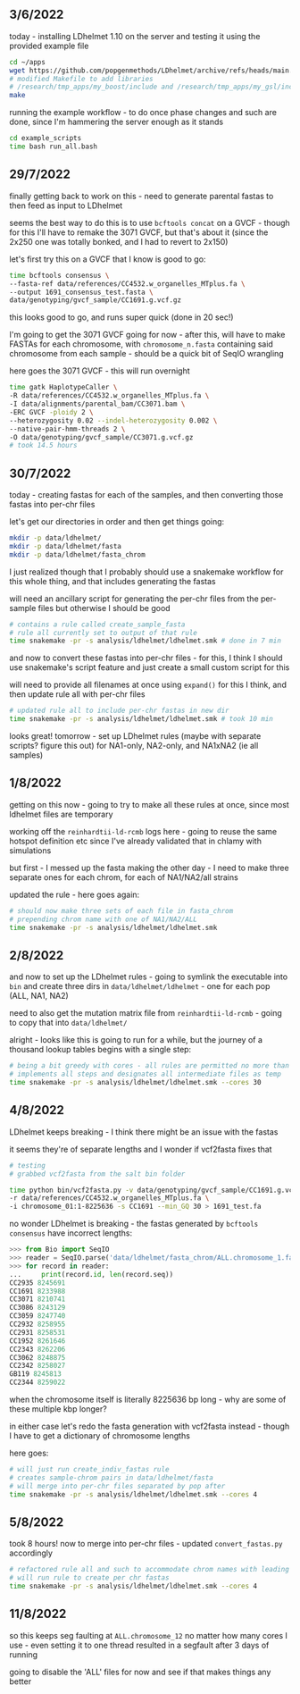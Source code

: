
## 3/6/2022

today - installing LDhelmet 1.10 on the server and testing it using
the provided example file

```bash
cd ~/apps
wget https://github.com/popgenmethods/LDhelmet/archive/refs/heads/main.zip
# modified Makefile to add libraries 
# /research/tmp_apps/my_boost/include and /research/tmp_apps/my_gsl/include
make
```

running the example workflow - to do once phase changes and such are done,
since I'm hammering the server enough as it stands

```bash
cd example_scripts
time bash run_all.bash
```

## 29/7/2022

finally getting back to work on this - need to generate parental fastas
to then feed as input to LDhelmet

seems the best way to do this is to use `bcftools concat` on a GVCF - though
for this I'll have to remake the 3071 GVCF, but that's about it (since the 2x250
one was totally bonked, and I had to revert to 2x150)

let's first try this on a GVCF that I know is good to go:

```bash
time bcftools consensus \
--fasta-ref data/references/CC4532.w_organelles_MTplus.fa \
--output 1691_consensus_test.fasta \
data/genotyping/gvcf_sample/CC1691.g.vcf.gz
```

this looks good to go, and runs super quick (done in 20 sec!) 

I'm going to get the 3071 GVCF going for now - after this, will have to make
FASTAs for each chromosome, with `chromosome_n.fasta` containing said
chromosome from each sample - should be a quick bit of SeqIO wrangling

here goes the 3071 GVCF - this will run overnight

```bash
time gatk HaplotypeCaller \
-R data/references/CC4532.w_organelles_MTplus.fa \
-I data/alignments/parental_bam/CC3071.bam \
-ERC GVCF -ploidy 2 \
--heterozygosity 0.02 --indel-heterozygosity 0.002 \
--native-pair-hmm-threads 2 \
-O data/genotyping/gvcf_sample/CC3071.g.vcf.gz
# took 14.5 hours
```

## 30/7/2022

today - creating fastas for each of the samples,
and then converting those fastas into per-chr
files

let's get our directories in order and then get things going:

```bash
mkdir -p data/ldhelmet/
mkdir -p data/ldhelmet/fasta
mkdir -p data/ldhelmet/fasta_chrom
```

I just realized though that I probably should
use a snakemake workflow for this whole thing,
and that includes generating the fastas

will need an ancillary script for generating the per-chr
files from the per-sample files but otherwise I should be good

```bash
# contains a rule called create_sample_fasta
# rule all currently set to output of that rule
time snakemake -pr -s analysis/ldhelmet/ldhelmet.smk # done in 7 min
```

and now to convert these fastas into per-chr files -
for this, I think I should use snakemake's script feature
and just create a small custom script for this

will need to provide all filenames at once using `expand()`
for this I think, and then update rule all with per-chr files

```bash
# updated rule all to include per-chr fastas in new dir
time snakemake -pr -s analysis/ldhelmet/ldhelmet.smk # took 10 min
```

looks great! tomorrow - set up LDhelmet rules (maybe with separate scripts?
figure this out) for NA1-only, NA2-only, and NA1xNA2 (ie all samples)

## 1/8/2022

getting on this now - going to try to make all these rules at once, since
most ldhelmet files are temporary

working off the `reinhardtii-ld-rcmb` logs here - going to reuse the same
hotspot definition etc since I've already validated that in chlamy with simulations

but first - I messed up the fasta making the other day - I need to make
three separate ones for each chrom, for each of NA1/NA2/all strains

updated the rule - here goes again:

```bash
# should now make three sets of each file in fasta_chrom
# prepending chrom name with one of NA1/NA2/ALL
time snakemake -pr -s analysis/ldhelmet/ldhelmet.smk
```

## 2/8/2022

and now to set up the LDhelmet rules - going to symlink the executable
into `bin` and create three dirs in `data/ldhelmet/ldhelmet` - one for each pop
(ALL, NA1, NA2)

need to also get the mutation matrix file from `reinhardtii-ld-rcmb` - going to
copy that into `data/ldhelmet/`

alright - looks like this is going to run for a while, but the journey of a thousand
lookup tables begins with a single step:

```bash
# being a bit greedy with cores - all rules are permitted no more than 10 except rjmcmc
# implements all steps and designates all intermediate files as temp
time snakemake -pr -s analysis/ldhelmet/ldhelmet.smk --cores 30
```

## 4/8/2022

LDhelmet keeps breaking - I think there might be an issue with the fastas

it seems they're of separate lengths and I wonder if vcf2fasta fixes that

```bash
# testing
# grabbed vcf2fasta from the salt bin folder

time python bin/vcf2fasta.py -v data/genotyping/gvcf_sample/CC1691.g.vcf.gz \
-r data/references/CC4532.w_organelles_MTplus.fa \
-i chromosome_01:1-8225636 -s CC1691 --min_GQ 30 > 1691_test.fa
```

no wonder LDhelmet is breaking - the fastas generated by `bcftools consensus`
have incorrect lengths:

```python
>>> from Bio import SeqIO
>>> reader = SeqIO.parse('data/ldhelmet/fasta_chrom/ALL.chromosome_1.fa', 'fasta')
>>> for record in reader:
...     print(record.id, len(record.seq))
CC2935 8245691
CC1691 8233988
CC3071 8210741
CC3086 8243129
CC3059 8247740
CC2932 8258955
CC2931 8258531
CC1952 8261646
CC2343 8262206
CC3062 8248875
CC2342 8258027
GB119 8245813
CC2344 8259022
```

when the chromosome itself is literally 8225636 bp long - why are some of these
multiple kbp longer? 

in either case let's redo the fasta generation with vcf2fasta instead - though I have
to get a dictionary of chromosome lengths

here goes:

```bash
# will just run create_indiv_fastas rule
# creates sample-chrom pairs in data/ldhelmet/fasta
# will merge into per-chr files separated by pop after
time snakemake -pr -s analysis/ldhelmet/ldhelmet.smk --cores 4
```

## 5/8/2022

took 8 hours! now to merge into per-chr files - updated `convert_fastas.py`
accordingly

```bash
# refactored rule all and such to accommodate chrom names with leading 0s
# will run rule to create per chr fastas
time snakemake -pr -s analysis/ldhelmet/ldhelmet.smk --cores 4
```

## 11/8/2022

so this keeps seg faulting at `ALL.chromosome_12` no matter how many cores I use -
even setting it to one thread resulted in a segfault after 3 days of running

going to disable the 'ALL' files for now and see if that makes things any better








